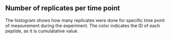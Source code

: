 

## Number of replicates per time point

The histogram shows how many replicates were done for specific time point of measurement during the experiment. The color indicates the ID of each peptide, as it 
is cumulatative value. 

